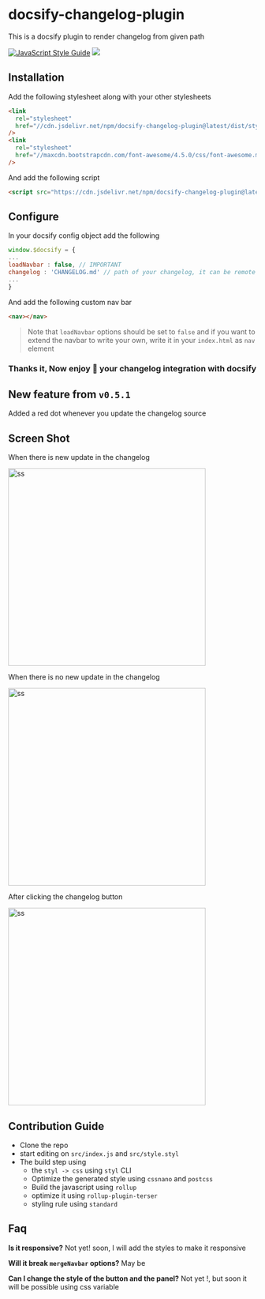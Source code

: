# docsify-changelog-plugin

This is a docsify plugin to render changelog from given path

[![JavaScript Style Guide](https://cdn.rawgit.com/standard/standard/master/badge.svg)](https://github.com/standard/standard)
[![](https://data.jsdelivr.com/v1/package/npm/docsify-changelog-plugin/badge)](https://www.jsdelivr.com/package/npm/docsify-changelog-plugin)

## Installation

Add the following stylesheet along with your other stylesheets

```html
<link
  rel="stylesheet"
  href="//cdn.jsdelivr.net/npm/docsify-changelog-plugin@latest/dist/style.css"
/>
<link
  rel="stylesheet"
  href="//maxcdn.bootstrapcdn.com/font-awesome/4.5.0/css/font-awesome.min.css"
/>
```

And add the following script

```html
<script src="https://cdn.jsdelivr.net/npm/docsify-changelog-plugin@latest/dist/index.js"></script>
```

## Configure

In your docsify config object add the following

```js
window.$docsify = {
...
loadNavbar : false, // IMPORTANT
changelog : 'CHANGELOG.md' // path of your changelog, it can be remote as well
...
}
```

And add the following custom nav bar

```html
<nav></nav>
```

> Note that `loadNavbar` options should be set to `false` and if you want to extend the navbar to write your own, write it in your `index.html` as `nav` element

### Thanks it, Now enjoy :tada: your changelog integration with docsify

## New feature from `v0.5.1`

Added a red dot whenever you update the changelog source

## Screen Shot

<p align="center">

<p>When there is new update in the changelog</p>
<img alt="ss" src="https://imgur.com/WBy183t.png" width="400px" />
<br/>

<p>When there is no new update in the changelog</p>

<img alt="ss" src="https://imgur.com/0fq6pnu.png" width="400px" />
<br/>

<p>After clicking the changelog button</p>
<img alt="ss" src="https://imgur.com/Up8FIVU.png" width="400px" />

</p>

## Contribution Guide

- Clone the repo
- start editing on `src/index.js` and `src/style.styl`
- The build step using
  - the `styl -> css` using `styl` CLI
  - Optimize the generated style using `cssnano` and `postcss`
  - Build the javascript using `rollup`
  - optimize it using `rollup-plugin-terser`
  - styling rule using `standard`

## Faq

**Is it responsive?**
Not yet! soon, I will add the styles to make it responsive

**Will it break `mergeNavbar` options?**
May be

**Can I change the style of the button and the panel?**
Not yet !, but soon it will be possible using css variable
